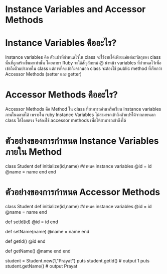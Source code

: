 # Instance Variables and Accessor Methods
# Instance Variables คืออะไร?
  Instance variables คือ ตัวแปรที่กำหนดไว้ใน class จะใช้งานได้เพียงแค่แต่ละวัตถุของ class นั้นที่ถูกสร้างขึ้นมาเท่านั้น โดยภาษา Ruby จะใช้สัญลักษณ์ @ นำหน้า variables ที่กำหนดไว้เพื่อเข้าถึงตัวแปรภายใน class แต่การที่จะเข้าถึงจากนอก class จะต้องใช้ public method ที่เรียกว่า Accessor Methods (setter และ getter)

# Accessor Methods คืออะไร?
  Accessor Methods คือ Method ใน class ที่สามารถอ่านหรือเขียน Instance variables ภานในคลาสได้ เพราะใน ruby Instance Variables ไม่สามารถเข้าถึงตัวแปรได้จากภายนอก class ได้โดยตรง จึงต้องใช้ accessor methods เพื่อให้สามารถเข้าถึงได้

# ตัวอย่างของการกำหนด Instance Variables ภายใน Method
class Student
  def initialize(id,name)
    #กำหนด instance variables
    @id = id
    @name = name
  end
 end 

# ตัวอย่างของการกำหนด Accessor Methods
class Student
  def initialize(id,name)
    #กำหนด instance variables
    @id = id
    @name = name
  end

  def setId(id)
    @id = id
  end

  def setName(name)
    @name = name
  end
  
  def getId()
    @id
  end

  def getName()
    @name
  end
 end 

student = Student.new(1,"Prayat")
puts student.getId() # output 1
puts student.getName() # output Prayat

 


